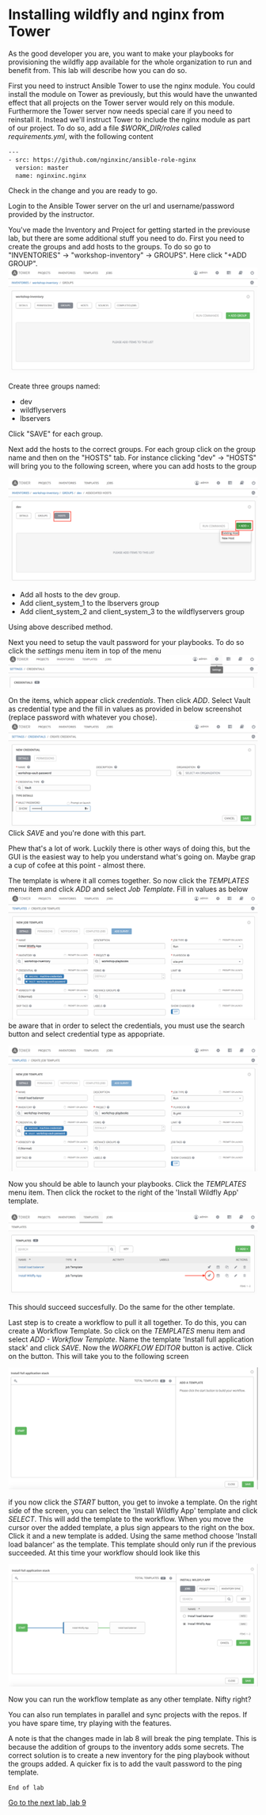 # Installing wildfly and nginx from Tower

As the good developer you are, you want to make your playbooks for provisioning the wildfly app available for the whole organization to run and benefit from. This lab will describe how you can do so.

First you need to instruct Ansible Tower to use the nginx module. You could install the module on Tower as previously, but this would have the unwanted effect that all projects on the Tower server would rely on this module. Furthermore the Tower server now needs special care if you need to reinstall it. Instead we'll instruct Tower to include the nginx module as part of our project. To do so, add a file *$WORK_DIR/roles* called *requirements.yml*, with the following content
```
---
- src: https://github.com/nginxinc/ansible-role-nginx
  version: master
  name: nginxinc.nginx
```
Check in the change and you are ready to go.

Login to the Ansible Tower server on the url and username/password provided by the instructor.

You've made the Inventory and Project for getting started in the previouse lab, but there are some additional stuff you need to do. First you need to create the groups and add hosts to the groups. To do so go to "INVENTORIES" -> "workshop-inventory" -> GROUPS". Here click "+ADD GROUP".
![create a group](images/create-group.png)


Create three groups named:
* dev
* wildflyservers
* lbservers

Click "SAVE" for each group.

Next add the hosts to the correct groups. For each group click on the group name and then on the "HOSTS" tab. For instance clicking "dev" -> "HOSTS" will bring you to the following screen, where you can add hosts to the group

![Add hosts to a group](images/add-host-to-group.png)

* Add all hosts to the dev group.
* Add client_system_1 to the lbservers group
* Add client_system_2 and client_system_3 to the wildflyservers group

Using above described method.

Next you need to setup the vault password for your playbooks. To do so click the *settings* menu item in top of the menu
![settings location image](../lab-8/images/img0.png)

On the items, which appear click *credentials*. Then click *ADD*. Select Vault as credential type and the fill in values as provided in below screenshot (replace password with whatever you chose).
![filling in vault values](../lab-8/images/img1.png)
Click *SAVE* and you're done with this part.

Phew that's a lot of work. Luckily there is other ways of doing this, but the GUI is the easiest way to help you understand what's going on. Maybe grap a cup of cofee at this point - almost there.

The template is where it all comes together. So now click the *TEMPLATES* menu item and click *ADD* and select *Job Template*. Fill in values as below
![wildfly template](images/img7.png)
be aware that in order to select the credentials, you must use the search button and select credential type as appopriate.

![lb template](images/img8.png)

Now you should be able to launch your playbooks. Click the *TEMPLATES* menu item. Then click the rocket to the right of the 'Install Wildfly App' template.

![wildfly template](images/img9.png)

This should succeed succesfully. Do the same for the other template.

Last step is to create a workflow to pull it all together. To do this, you can create a Workflow Template. So click on the *TEMPLATES* menu item and select *ADD - Workflow Template*. Name the template 'Install full application stack' and click *SAVE*. Now the *WORKFLOW EDITOR* button is active. Click on the button. This will take you to the following screen

![template editor](images/img10.png)

if you now click the *START* button, you get to invoke a template. On the right side of the screen, you can select the 'Install Wildfly App' template and click *SELECT*. This will add the template to the workflow. When you move the cursor over the added template, a plus sign appears to the right on the box. Click it and a new template is added. Using the same method choose 'Install load balancer' as the template. This template should only run if the previous succeeded. At this time your workflow should look like this

![template editor](images/img11.png)

Now you can run the workflow template as any other template. Nifty right?

You can also run templates in parallel and sync projects with the repos. If you have spare time, try playing with the features.

A note is that the changes made in lab 8 will break the ping template. This is because the addition of groups to the inventory adds some secrets. The correct solution is to create a new inventory for the ping playbook without the groups added. A quicker fix is to add the vault password to the ping template.

```
End of lab
```
[Go to the next lab, lab 9](../lab-9/README.md)

